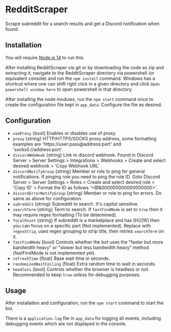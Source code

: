 # RedditScraper
Scrape subreddit for a search results and get a Discord notification when found.


## Installation
You will require [Node.js 14](https://nodejs.org/en/) to run this.

After installing RedditScraper via git or by downloading the code as zip and extracting it, navigate to the RedditScraper directory via powershell (or equivalent console) and run the `npm install` command. Windows has a shortcut where one can shift right click in a given directory and click `Open powershell window here` to open powershell in that directory.

After installing the node modules, run the `npm start` command once to create the configuration file kept in `app_data`. Configure the file as desired.


## Configuration
- `useProxy` {bool} Enables or disables use of proxy.
- `proxy` {string} HTTP/HTTPS/SOCKS proxy address, some formatting examples are 'https:\/\/user:pass@address:port' and 'socks5://address:port'.
- `discordWebHook` {string} Link to discord webhook. Found in Discord Server > Server Settings > Integrations > Webhooks > Create and select desired webhook > 'Copy Webhook URL'
- `discordNotifyGroup` {string} Member or role to ping for general notifications. If pinging role you need to ping the role ID. Goto Discord Server > Server Settings > Roles > Create and select desired role > 'Copy ID' > Format the ID as follows '<@&000000000000000000>'.
- `discordErrorNotifyGroup` {string} Member or role to ping for errors. Do same as above for configuration.
- `subreddit` {string} Subreddit to search. It's capital sensitive.
- `searchTerm` {string} Term to search. If `fastFindMode` is set to `true` then it may require regex formatting (To be determined).
- `focalPoint` {string} If subreddit is a marketplace and has \[H\]\/\[W\] then you can focus on a specific part (Not implemented). Replace with `regexStrip`, uses regex grouping to strip title, then retries `searchTerm` on it.
- `fastFindMode` {bool} Controls whether the bot uses the "faster but more bandwidth heavy" or "slower but less bandwidth heavy" method (fastFindMode is not implemented yet).
- `refreshTime` {float} Base wait time in seconds.
- `randomizedWaitCeiling` {float} Extra random time to wait in seconds.
- `headless` {bool} Controls whether the browser is headless or not. Recommended to keep `true` unless for debugging purposes.


## Usage
After installation and configuration, run the `npm start` command to start the bot.

There is a `application.log` file in `app_data` for logging all events, including debugging events which are not displayed in the console.
